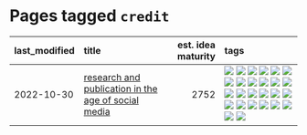 # Pages tagged `credit`

|last_modified|title|est. idea maturity|tags
|:---|:---|---:|:---|
|2022-10-30|[research and publication in the age of social media](../research-and-social.md)|2752|[![](https://img.shields.io/badge/tag-arxiv-83cbca)](../tags/arxiv.md) [![](https://img.shields.io/badge/tag-citation-e33481)](../tags/citation.md) [![](https://img.shields.io/badge/tag-corrections-b59164)](../tags/corrections.md) [![](https://img.shields.io/badge/tag-credit-2b1224)](../tags/credit.md) [![](https://img.shields.io/badge/tag-curation-869cae)](../tags/curation.md) [![](https://img.shields.io/badge/tag-discoverability-3c7f53)](../tags/discoverability.md) [![](https://img.shields.io/badge/tag-discussion-b08442)](../tags/discussion.md) [![](https://img.shields.io/badge/tag-feed-22d494)](../tags/feed.md) [![](https://img.shields.io/badge/tag-git-90446b)](../tags/git.md) [![](https://img.shields.io/badge/tag-git-90446b)](../tags/git.md) [![](https://img.shields.io/badge/tag-historyofscience-35d2ce)](../tags/historyofscience.md) [![](https://img.shields.io/badge/tag-mastodon-8e95e2)](../tags/mastodon.md) [![](https://img.shields.io/badge/tag-openreview-be4650)](../tags/openreview.md) [![](https://img.shields.io/badge/tag-paperswithcode-3f3dc3)](../tags/paperswithcode.md) [![](https://img.shields.io/badge/tag-platform-cdef47)](../tags/platform.md) [![](https://img.shields.io/badge/tag-publication-9c3a4a)](../tags/publication.md) [![](https://img.shields.io/badge/tag-reproducibility-99b5f2)](../tags/reproducibility.md) [![](https://img.shields.io/badge/tag-research-d46ff4)](../tags/research.md) [![](https://img.shields.io/badge/tag-retractions-faa2fc)](../tags/retractions.md) [![](https://img.shields.io/badge/tag-search-1ee399)](../tags/search.md) [![](https://img.shields.io/badge/tag-socialmedia-49fd1a)](../tags/socialmedia.md) [![](https://img.shields.io/badge/tag-stackoverflow-6edb5)](../tags/stackoverflow.md) [![](https://img.shields.io/badge/tag-subscription-f1c85)](../tags/subscription.md) [![](https://img.shields.io/badge/tag-transparency-2229ca)](../tags/transparency.md) [![](https://img.shields.io/badge/tag-twitter-3b815)](../tags/twitter.md) [![](https://img.shields.io/badge/tag-validation-3b18a)](../tags/validation.md)|